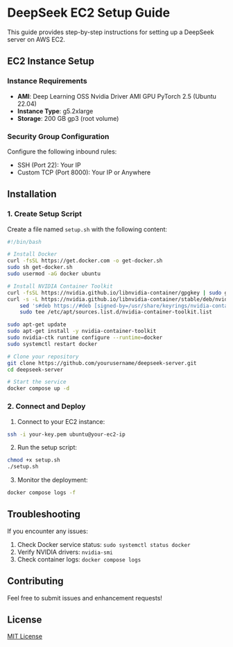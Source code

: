 # DeepSeek EC2 Setup Guide

This guide provides step-by-step instructions for setting up a DeepSeek server on AWS EC2.

## EC2 Instance Setup

### Instance Requirements
- **AMI**: Deep Learning OSS Nvidia Driver AMI GPU PyTorch 2.5 (Ubuntu 22.04)
- **Instance Type**: g5.2xlarge
- **Storage**: 200 GB gp3 (root volume)

### Security Group Configuration
Configure the following inbound rules:
- SSH (Port 22): Your IP
- Custom TCP (Port 8000): Your IP or Anywhere

## Installation

### 1. Create Setup Script
Create a file named `setup.sh` with the following content:

```bash
#!/bin/bash

# Install Docker
curl -fsSL https://get.docker.com -o get-docker.sh
sudo sh get-docker.sh
sudo usermod -aG docker ubuntu

# Install NVIDIA Container Toolkit
curl -fsSL https://nvidia.github.io/libnvidia-container/gpgkey | sudo gpg --dearmor -o /usr/share/keyrings/nvidia-container-toolkit-keyring.gpg
curl -s -L https://nvidia.github.io/libnvidia-container/stable/deb/nvidia-container-toolkit.list | \
    sed 's#deb https://#deb [signed-by=/usr/share/keyrings/nvidia-container-toolkit-keyring.gpg] https://#g' | \
    sudo tee /etc/apt/sources.list.d/nvidia-container-toolkit.list

sudo apt-get update
sudo apt-get install -y nvidia-container-toolkit
sudo nvidia-ctk runtime configure --runtime=docker
sudo systemctl restart docker

# Clone your repository
git clone https://github.com/yourusername/deepseek-server.git
cd deepseek-server

# Start the service
docker compose up -d
```

### 2. Connect and Deploy

1. Connect to your EC2 instance:
```bash
ssh -i your-key.pem ubuntu@your-ec2-ip
```

2. Run the setup script:
```bash
chmod +x setup.sh
./setup.sh
```

3. Monitor the deployment:
```bash
docker compose logs -f
```

## Troubleshooting

If you encounter any issues:
1. Check Docker service status: `sudo systemctl status docker`
2. Verify NVIDIA drivers: `nvidia-smi`
3. Check container logs: `docker compose logs`

## Contributing

Feel free to submit issues and enhancement requests!

## License

[MIT License](LICENSE)